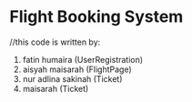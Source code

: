 # Flight Booking System

//this code is written by:
1. fatin humaira (UserRegistration)
2. aisyah maisarah (FlightPage)
3. nur adlina sakinah (Ticket)
4. maisarah (Ticket)
